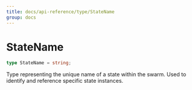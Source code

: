```yaml
---
title: docs/api-reference/type/StateName
group: docs
---
```


# StateName

```ts
type StateName = string;
```

Type representing the unique name of a state within the swarm.
Used to identify and reference specific state instances.
